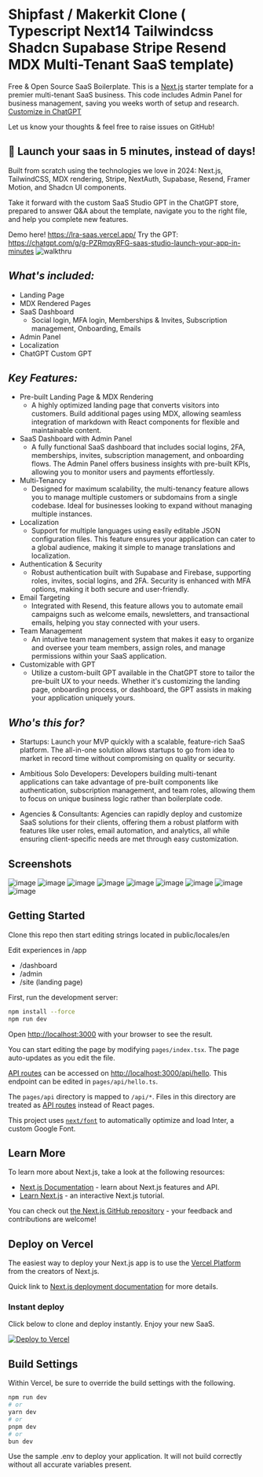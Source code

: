 # Shipfast / Makerkit Clone ( Typescript Next14 Tailwindcss Shadcn Supabase Stripe Resend MDX Multi-Tenant SaaS template)
Free & Open Source SaaS Boilerplate. This is a [Next.js](https://nextjs.org/) starter template for a premier multi-tenant SaaS business. This code includes Admin Panel for business management, saving you weeks worth of setup and research. [Customize in ChatGPT](https://chatgpt.com/g/g-PZRmqyRFG-saas-studio-launch-your-app-in-minutes)

Let us know your thoughts & feel free to raise issues on GitHub!

## 🚀 Launch your saas in 5 minutes, instead of days!
Built from scratch using the technologies we love in 2024: Next.js, TailwindCSS, MDX rendering, Stripe, NextAuth, Supabase, Resend, Framer Motion, and Shadcn UI components.

Take it forward with the custom SaaS Studio GPT in the ChatGPT store, prepared to answer Q&A about the template, navigate you to the right file, and help you complete new features.

Demo here! https://lra-saas.vercel.app/
Try the GPT: https://chatgpt.com/g/g-PZRmqyRFG-saas-studio-launch-your-app-in-minutes
![walkthru](https://github.com/user-attachments/assets/eb92c772-af00-4d72-ba30-a45288f8ef32)

## ***What's included:***
- Landing Page
- MDX Rendered Pages
- SaaS Dashboard
  - Social login, MFA login, Memberships & Invites, Subscription management, Onboarding, Emails
- Admin Panel
- Localization
- ChatGPT Custom GPT


## ***Key Features:***
- Pre-built Landing Page & MDX Rendering
  - A highly optimized landing page that converts visitors into customers. Build additional pages using MDX, allowing seamless integration of markdown with React components for flexible and maintainable content.
- SaaS Dashboard with Admin Panel
  - A fully functional SaaS dashboard that includes social logins, 2FA, memberships, invites, subscription management, and onboarding flows. The Admin Panel offers business insights with pre-built KPIs, allowing you to monitor users and payments effortlessly.
- Multi-Tenancy
  - Designed for maximum scalability, the multi-tenancy feature allows you to manage multiple customers or subdomains from a single codebase. Ideal for businesses looking to expand without managing multiple instances.
- Localization
  - Support for multiple languages using easily editable JSON configuration files. This feature ensures your application can cater to a global audience, making it simple to manage translations and localization.
- Authentication & Security
  - Robust authentication built with Supabase and Firebase, supporting roles, invites, social logins, and 2FA. Security is enhanced with MFA options, making it both secure and user-friendly.
- Email Targeting
  - Integrated with Resend, this feature allows you to automate email campaigns such as welcome emails, newsletters, and transactional emails, helping you stay connected with your users.
- Team Management
  - An intuitive team management system that makes it easy to organize and oversee your team members, assign roles, and manage permissions within your SaaS application.
- Customizable with GPT
  - Utilize a custom-built GPT available in the ChatGPT store to tailor the pre-built UX to your needs. Whether it's customizing the landing page, onboarding process, or dashboard, the GPT assists in making your application uniquely yours.


## ***Who's this for?***

- Startups: Launch your MVP quickly with a scalable, feature-rich SaaS platform. The all-in-one solution allows startups to go from idea to market in record time without compromising on quality or security.

- Ambitious Solo Developers: Developers building multi-tenant applications can take advantage of pre-built components like authentication, subscription management, and team roles, allowing them to focus on unique business logic rather than boilerplate code.

- Agencies & Consultants: Agencies can rapidly deploy and customize SaaS solutions for their clients, offering them a robust platform with features like user roles, email automation, and analytics, all while ensuring client-specific needs are met through easy customization.

## Screenshots


![image](https://github.com/user-attachments/assets/504c6b7c-710a-44dc-a18f-2630a16a758c)
![image](https://github.com/user-attachments/assets/f87cdc27-76f1-4de7-860a-bbb3392466c2)
![image](https://github.com/user-attachments/assets/83ce7a7c-50eb-4df4-9869-16ffc2241576)
![image](https://github.com/user-attachments/assets/9976f03c-3ab3-49ee-b1a8-600449cd6057)
![image](https://github.com/user-attachments/assets/cb9948aa-ab42-4a44-b9cf-868747e2e38b)
![image](https://github.com/user-attachments/assets/7072c01e-05e8-4a6e-b8c1-0f472c20ca6f)
![image](https://github.com/user-attachments/assets/5eb24d33-2fd0-4e8d-82eb-6bb0ebeebb81)
![image](https://github.com/user-attachments/assets/f9437010-0742-4336-b84e-5ba22c22cf1b)
![image](https://github.com/user-attachments/assets/c124575a-ea29-471d-a502-df151a787623)


## Getting Started

Clone this repo then start editing strings located in public/locales/en

Edit experiences in /app 
- /dashboard
- /admin
- /site (landing page)


First, run the development server:

```bash
npm install --force
npm run dev
```

Open [http://localhost:3000](http://localhost:3000) with your browser to see the result.

You can start editing the page by modifying `pages/index.tsx`. The page auto-updates as you edit the file.

[API routes](https://nextjs.org/docs/api-routes/introduction) can be accessed on [http://localhost:3000/api/hello](http://localhost:3000/api/hello). This endpoint can be edited in `pages/api/hello.ts`.

The `pages/api` directory is mapped to `/api/*`. Files in this directory are treated as [API routes](https://nextjs.org/docs/api-routes/introduction) instead of React pages.

This project uses [`next/font`](https://nextjs.org/docs/basic-features/font-optimization) to automatically optimize and load Inter, a custom Google Font.

## Learn More

To learn more about Next.js, take a look at the following resources:

- [Next.js Documentation](https://nextjs.org/docs) - learn about Next.js features and API.
- [Learn Next.js](https://nextjs.org/learn) - an interactive Next.js tutorial.

You can check out [the Next.js GitHub repository](https://github.com/vercel/next.js/) - your feedback and contributions are welcome!

## Deploy on Vercel

The easiest way to deploy your Next.js app is to use the [Vercel Platform](https://vercel.com/new?utm_medium=default-template&filter=next.js&utm_source=create-next-app&utm_campaign=create-next-app-readme) from the creators of Next.js.

Quick link to [Next.js deployment documentation](https://nextjs.org/docs/deployment) for more details.

### Instant deploy
Click below to clone and deploy instantly. Enjoy your new SaaS.

[![Deploy to Vercel](https://vercel.com/button)](https://vercel.com/new/import?s=https%3A%2F%2Fgithub.com%2Fcameronking4%2Flra-saas-kit&demo-title=Launch%20Ready%20SaaS&demo-description=The%20ultimate%20startboard%20for%20multi%20organization%20SaaS%20business%20with%20Admin%20Panel%2C%20Auth%2C%20Supabase%2C%20Resend%2C%20Stripe%2C%20Animations%20and%20more.&demo-url=https%3A%2F%2Flra-saas.vercel.app%2F&demo-image=https%3A%2F%2Flra-saas.vercel.app%2F_next%2Fimage%3Furl%3D%252Fassets%252Fimages%252Fdashboard-dark.jpg%26w%3D3840%26q%3D75&showOptionalTeamCreation=false&project-name=lra-saas-kit&framework=nextjs&totalProjects=1&remainingProjects=1)


## Build Settings
Within Vercel, be sure to override the build settings with the following.

```bash
npm run dev
# or
yarn dev
# or
pnpm dev
# or
bun dev
```

Use the sample .env to deploy your application. It will not build correctly without all accurate variables present.
